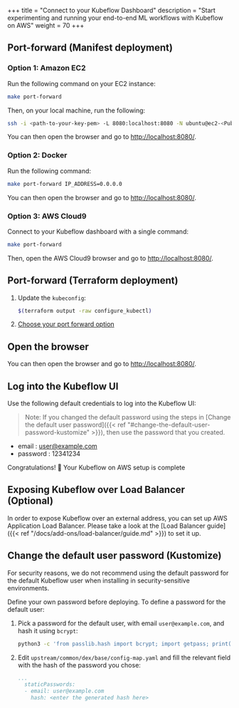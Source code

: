 +++
title = "Connect to your Kubeflow Dashboard"
description = "Start experimenting and running your end-to-end ML workflows with Kubeflow on AWS"
weight = 70
+++

## Port-forward (Manifest deployment)

### Option 1: Amazon EC2 

Run the following command on your EC2 instance: 
```sh
make port-forward
```

Then, on your local machine, run the following:

```sh
ssh -i <path-to-your-key-pem> -L 8080:localhost:8080 -N ubuntu@ec2-<Public-IPv4-DNS>.compute-1.amazonaws.com -o ExitOnForwardFailure=yes
```

You can then open the browser and go to [http://localhost:8080/](http://localhost:8080/).

### Option 2: Docker 

Run the following command:
```sh
make port-forward IP_ADDRESS=0.0.0.0
```

You can then open the browser and go to [http://localhost:8080/](http://localhost:8080/).

### Option 3: AWS Cloud9

Connect to your Kubeflow dashboard with a single command:
```sh
make port-forward
```

Then, open the AWS Cloud9 browser and go to [http://localhost:8080/](http://localhost:8080/).

## Port-forward (Terraform deployment)

1. Update the `kubeconfig`:
    ```sh
    $(terraform output -raw configure_kubectl)
    ```

2. [Choose your port forward option](#port-forward-manifest-deployment)

## Open the browser

You can then open the browser and go to [http://localhost:8080/](http://localhost:8080/).

## Log into the Kubeflow UI

Use the following default credentials to log into the Kubeflow UI:
> Note: If you changed the default password using the steps in [Change the default user password]({{< ref "#change-the-default-user-password-kustomize" >}}), then use the password that you created.
- email : user@example.com
- password : 12341234

Congratulations! 🎉 Your Kubeflow on AWS setup is complete  

## Exposing Kubeflow over Load Balancer (Optional) 

In order to expose Kubeflow over an external address, you can set up AWS Application Load Balancer. Please take a look at the [Load Balancer guide]({{< ref "/docs/add-ons/load-balancer/guide.md" >}}) to set it up.

## Change the default user password (Kustomize)

For security reasons, we do not recommend using the default password for the default Kubeflow user when installing in security-sensitive environments. 

Define your own password before deploying. To define a password for the default user:

1. Pick a password for the default user, with email `user@example.com`, and hash it using `bcrypt`:

    ```sh
    python3 -c 'from passlib.hash import bcrypt; import getpass; print(bcrypt.using(rounds=12, ident="2y").hash(getpass.getpass()))'
    ```

2. Edit `upstream/common/dex/base/config-map.yaml` and fill the relevant field with the hash of the password you chose:

    ```yaml
    ...
      staticPasswords:
      - email: user@example.com
        hash: <enter the generated hash here>
    ```
